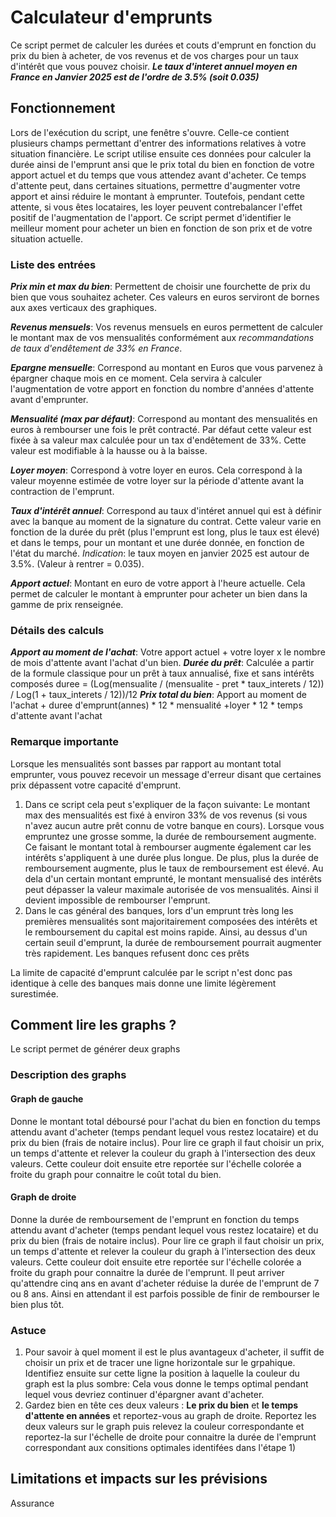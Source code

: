 # Calculateur d'emprunts

Ce script permet de calculer les durées et couts d'emprunt en fonction du prix du bien à acheter, de vos revenus et de vos charges pour un taux d'intérêt que vous pouvez choisir. 
***Le taux d'interet annuel moyen en France en Janvier 2025 est de l'ordre de 3.5% (soit 0.035)***

## Fonctionnement 
Lors de l'exécution du script, une fenêtre s'ouvre. Celle-ce contient plusieurs champs permettant d'entrer des informations relatives à votre situation financière.
Le script utilise ensuite ces données pour calculer la durée ainsi de l'emprunt ansi que le prix total du bien en fonction de votre apport actuel et du temps que vous attendez avant d'acheter. Ce temps d'attente peut, dans certaines situations, permettre d'augmenter votre apport et ainsi réduire le montant à emprunter. Toutefois, pendant cette attente, si vous êtes locataires, les loyer peuvent contrebalancer l'effet positif de l'augmentation de l'apport. 
Ce script permet d'identifier le meilleur moment pour acheter un bien en fonction de son prix et de votre situation actuelle.

### Liste des entrées
***Prix min et max du bien***: Permettent de choisir une fourchette de prix du bien que vous souhaitez acheter. Ces valeurs en euros serviront de bornes aux axes verticaux des graphiques.

***Revenus mensuels***: Vos revenus mensuels en euros permettent de calculer le montant max de vos mensualités conformément aux *recommandations de taux d'endêtement de 33% en France*.

***Epargne mensuelle***: Correspond au montant en Euros que vous parvenez à épargner chaque mois en ce moment. Cela servira à calculer l'augmentation de votre apport en fonction du nombre d'années d'attente avant d'emprunter.

***Mensualité (max par défaut)***: Correspond au montant des mensualités en euros à rembourser une fois le prêt contracté. Par défaut cette valeur est fixée à sa valeur max calculée pour un tax d'endêtement de 33%. Cette valeur est modifiable à la hausse ou à la baisse. 

***Loyer moyen***: Correspond à votre loyer en euros. Cela correspond à la valeur moyenne estimée de votre loyer sur la période d'attente avant la contraction de l'emprunt.

***Taux d'intérêt annuel***: Correspond au taux d'intéret annuel qui est à définir avec la banque au moment de la signature du contrat. Cette valeur varie en fonction de la durée du prêt (plus l'emprunt est long, plus le taux est élevé) et dans le temps, pour un montant et une durée donnée, en fonction de l'état du marché. *Indication*: le taux moyen en janvier 2025 est autour de 3.5%. (Valeur à rentrer = 0.035).

***Apport actuel***: Montant en euro de votre apport à l'heure actuelle. Cela permet de calculer le montant à emprunter pour acheter un bien dans la gamme de prix renseignée. 

### Détails des calculs
***Apport au moment de l'achat***: Votre apport actuel + votre loyer x le nombre de mois d'attente avant l'achat d'un bien.
***Durée du prêt***: Calculée a partir de la formule classique pour un prêt à taux annualisé, fixe et sans intérêts composés duree = (Log(mensualite / (mensualite - pret * taux_interets / 12)) / Log(1 + taux_interets / 12))/12
***Prix total du bien***: Apport au moment de l'achat + duree d'emprunt(annes) * 12 * mensualité +loyer * 12 * temps d'attente avant l'achat

### Remarque importante
Lorsque les mensualités sont basses par rapport au montant total emprunter, vous pouvez recevoir un message d'erreur disant que certaines prix dépassent votre capacité d'emprunt.
1) Dans ce script cela peut s'expliquer de la façon suivante: Le montant max des mensualités est fixé à environ 33% de vos revenus (si vous n'avez aucun autre prêt connu de votre banque en cours). Lorsque vous empruntez une grosse somme, la durée de remboursement augmente. Ce faisant le montant total à rembourser augmente également car les intérêts s'appliquent à une durée plus longue. De plus, plus la durée de remboursement augmente, plus le taux de remboursement est élevé. Au dela d'un certain montant emprunté, le montant mensualisé des intérêts peut dépasser la valeur maximale autorisée de vos mensualités. Ainsi il devient impossible de rembourser l'emprunt.
2) Dans le cas général des banques, lors d'un emprunt très long les premières mensualités sont majoritairement composées des intérêts et le remboursement du capital est moins rapide. Ainsi, au dessus d'un certain seuil d'emprunt, la durée de remboursement pourrait augmenter très rapidement. Les banques refusent donc ces prêts
   
La limite de capacité d'emprunt calculée par le script n'est donc pas identique à celle des banques mais donne une limite légèrement surestimée.

## Comment lire les graphs ?
Le script permet de générer deux graphs

### Description des graphs
#### Graph de gauche
Donne le montant total déboursé pour l'achat du bien en fonction du temps attendu avant d'acheter (temps pendant lequel vous restez locataire) et du prix du bien (frais de notaire inclus). 
Pour lire ce graph il faut choisir un prix, un temps d'attente et relever la couleur du graph à l'intersection des deux valeurs. Cette couleur doit ensuite etre reportée sur l'échelle colorée a froite du graph pour connaitre le coût total du bien. 

#### Graph de droite
Donne la durée de remboursement de l'emprunt en fonction du temps attendu avant d'acheter (temps pendant lequel vous restez locataire) et du prix du bien (frais de notaire inclus). 
Pour lire ce graph il faut choisir un prix, un temps d'attente et relever la couleur du graph à l'intersection des deux valeurs. Cette couleur doit ensuite etre reportée sur l'échelle colorée a froite du graph pour connaitre la durée de l'emprunt. Il peut arriver qu'attendre cinq ans en avant d'acheter réduise la durée de l'emprunt de 7 ou 8 ans. Ainsi en attendant il est parfois possible de finir de rembourser le bien plus tôt. 

### Astuce 
1) Pour savoir à quel moment il est le plus avantageux d'acheter, il suffit de choisir un prix et de tracer une ligne horizontale sur le grpahique. Identifiez ensuite sur cette ligne la position à laquelle la couleur du graph est la plus sombre: Cela vous donne le temps optimal pendant lequel vous devriez continuer d'épargner avant d'acheter.
2) Gardez bien en tête ces deux valeurs : **Le prix du bien** et **le temps d'attente en années** et reportez-vous au graph de droite. Reportez les deux valeurs sur le graph puis relevez la couleur correspondante et reportez-la sur l'échelle de droite pour connaitre la durée de l'emprunt correspondant aux consitions optimales identifées dans l'étape 1)



## Limitations et impacts sur les prévisions
Assurance 
